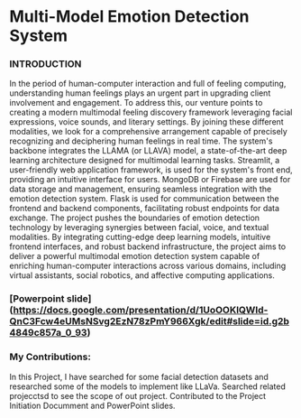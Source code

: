 # Multi-Model Emotion Detection System

### INTRODUCTION
In the period of human-computer interaction and full of feeling computing, understanding human feelings plays an urgent part in upgrading client involvement and engagement. To address this, our venture points to creating a modern multimodal feeling discovery framework leveraging facial expressions, voice sounds, and literary settings. By joining these different modalities, we look for a comprehensive arrangement capable of precisely recognizing and deciphering human feelings in real time. The system's backbone integrates the LLAMA (or LLAVA) model, a state-of-the-art deep learning architecture designed for multimodal learning tasks. Streamlit, a user-friendly web application framework, is used for the system's front end, providing an intuitive interface for users. MongoDB or Firebase are used for data storage and management, ensuring seamless integration with the emotion detection system. Flask is used for communication between the frontend and backend components, facilitating robust endpoints for data exchange. The project pushes the boundaries of emotion detection technology by leveraging synergies between facial, voice, and textual modalities. By integrating cutting-edge deep learning models, intuitive frontend interfaces, and robust backend infrastructure, the project aims to deliver a powerful multimodal emotion detection system capable of enriching human-computer interactions across various domains, including virtual assistants, social robotics, and affective computing applications.

### [Powerpoint slide] (https://docs.google.com/presentation/d/1UoOOKlQWId-QnC3Fcw4eUMsNSvg2EzN78zPmY966Xgk/edit#slide=id.g2b4849c857a_0_93)

### My Contributions:
In this Project, I have searched for some facial detection datasets and researched some of the models to implement like LLaVa.
Searched related projecctsd to see the scope of out project.
Contributed to the Project Initiation Documment and PowerPoint slides. 
